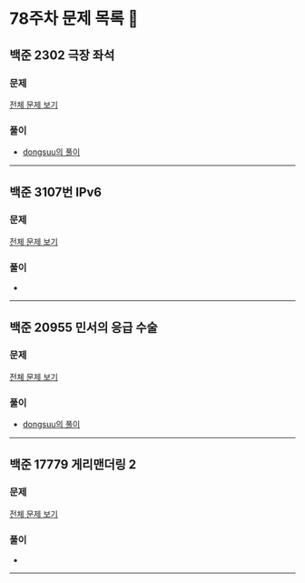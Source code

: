 # 78주차 문제 목록 📝

## 백준 2302 극장 좌석     
### 문제
[전체 문제 보기](https://www.acmicpc.net/problem/2302)    

### 풀이
- [dongsuu의 풀이](./dongsuu/2302.cpp)
___

## 백준 3107번 IPv6
### 문제
[전체 문제 보기](https://www.acmicpc.net/problem/3107)

### 풀이
- 
___

## 백준 20955 민서의 응급 수술
### 문제
[전체 문제 보기](https://www.acmicpc.net/problem/20955)

### 풀이
- [dongsuu의 풀이](https://hyunn99.tistory.com/192)
___

## 백준 17779 게리맨더링 2
### 문제
[전체 문제 보기](https://www.acmicpc.net/problem/17779)

### 풀이
- 
___

